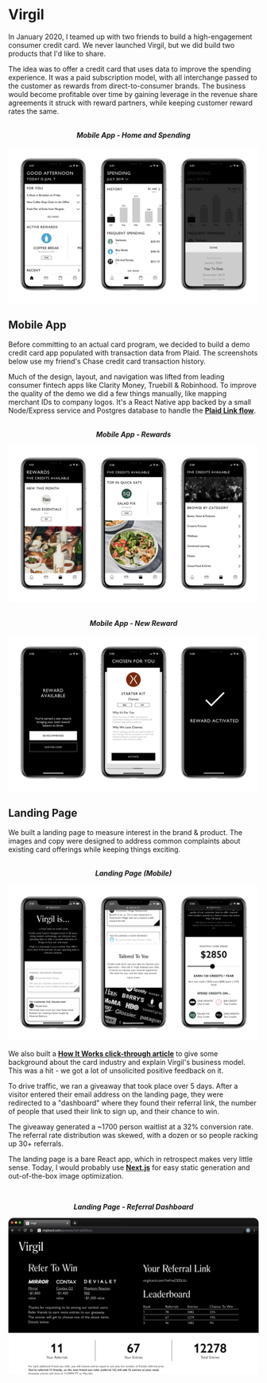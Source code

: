# Virgil

In January 2020, I teamed up with two friends to build a high-engagement consumer credit card. We never launched Virgil, but we did build two products that I'd like to share.

The idea was to offer a credit card that uses data to improve the spending experience. It was a paid subscription model, with all interchange passed to the customer as rewards from direct-to-consumer brands. The business would become profitable over time by gaining leverage in the revenue share agreements it struck with reward partners, while keeping customer reward rates the same.

<br/>
<div align="center"><em><b>Mobile App - Home and Spending</b></em></div>

![Image of Virgil App 1](https://github.com/kevinkoste/kevinkoste.com/raw/main/public/_work/virgil-app-1.png)

## Mobile App

Before committing to an actual card program, we decided to build a demo credit card app populated with transaction data from Plaid. The screenshots below use my friend's Chase credit card transaction history.

Much of the design, layout, and navigation was lifted from leading consumer fintech apps like Clarity Money, Truebill & Robinhood. To improve the quality of the demo we did a few things manually, like mapping merchant IDs to company logos. It's a React Native app backed by a small Node/Express service and Postgres database to handle the [**Plaid Link flow**](https://plaid.com/docs/link/react-native/).

<br/>
<div align="center"><em><b>Mobile App - Rewards</b></em></div>

![Image of Virgil App 2](https://github.com/kevinkoste/kevinkoste.com/raw/main/public/_work/virgil-app-2.png)

<br/>
<div align="center"><em><b>Mobile App - New Reward</b></em></div>

![Image of Virgil App 3](https://github.com/kevinkoste/kevinkoste.com/raw/main/public/_work/virgil-app-3.png)

## Landing Page

We built a landing page to measure interest in the brand & product. The images and copy were designed to address common complaints about existing card offerings while keeping things exciting.

<br/>
<div align="center"><em><b>Landing Page (Mobile)</b></em></div>

![Image of Virgil Landing Page Mobile](https://github.com/kevinkoste/kevinkoste.com/raw/main/public/_work/virgil-web-4.png)

We also built a [**How It Works click-through article**](https://virgilcard.com/howitworks) to give some background about the card industry and explain Virgil's business model. This was a hit - we got a lot of unsolicited positive feedback on it.

To drive traffic, we ran a giveaway that took place over 5 days. After a visitor entered their email address on the landing page, they were redirected to a "dashboard" where they found their referral link, the number of people that used their link to sign up, and their chance to win.

The giveaway generated a ~1700 person waitlist at a 32% conversion rate. The referral rate distribution was skewed, with a dozen or so people racking up 30+ referrals.

The landing page is a bare React app, which in retrospect makes very little sense. Today, I would probably use [**Next.js**](https://nextjs.org/) for easy static generation and out-of-the-box image optimization.

<br/>
<div align="center"><p><em><b>Landing Page - Referral Dashboard</b></em></p></div>

![Image of Virgil Landing Page 1](https://github.com/kevinkoste/kevinkoste.com/raw/main/public/_work/virgil-web-3.png)
